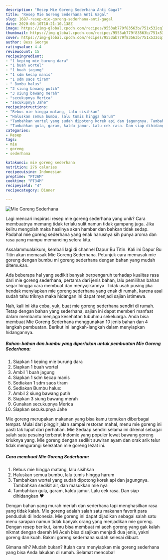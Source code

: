 ```yaml
---
description: "Resep Mie Goreng Sederhana Anti Gagal"
title: "Resep Mie Goreng Sederhana Anti Gagal"
slug: 1687-resep-mie-goreng-sederhana-anti-gagal
date: 2020-06-10T10:21:10.138Z
image: https://img-global.cpcdn.com/recipes/9553ab779f83563b/751x532cq70/mie-goreng-sederhana-foto-resep-utama.jpg
thumbnail: https://img-global.cpcdn.com/recipes/9553ab779f83563b/751x532cq70/mie-goreng-sederhana-foto-resep-utama.jpg
cover: https://img-global.cpcdn.com/recipes/9553ab779f83563b/751x532cq70/mie-goreng-sederhana-foto-resep-utama.jpg
author: Bess George
ratingvalue: 4.4
reviewcount: 15
recipeingredient:
- "1 keping mie burung dara"
- "1 buah wortel"
- "1 buah jagung"
- "1 sdm kecap manis"
- "1 sdm saos tiram"
- " Bumbu halus"
- "2 siung bawang putih"
- "3 siung bawang merah"
- "secukupnya Merica"
- "secukupnya Jahe"
recipeinstructions:
- "Rebus mie hingga matang, lalu sisihkan"
- "Haluskan semua bumbu, lalu tumis hingga harum"
- "Tambahkan wortel yang sudah dipotong korek api dan jagungnya. Tambahkan sedikit air, dan masukkan mie nya"
- "Tambahkan gula, garam, kaldu jamur. Lalu cek rasa. Dan siap dihidangkan ❤"
categories:
- Resep
tags:
- mie
- goreng
- sederhana

katakunci: mie goreng sederhana 
nutrition: 276 calories
recipecuisine: Indonesian
preptime: "PT26M"
cooktime: "PT34M"
recipeyield: "4"
recipecategory: Dinner

---
```



![Mie Goreng Sederhana](https://img-global.cpcdn.com/recipes/9553ab779f83563b/751x532cq70/mie-goreng-sederhana-foto-resep-utama.jpg)

Lagi mencari inspirasi resep mie goreng sederhana yang unik? Cara membuatnya memang tidak terlalu sulit namun tidak gampang juga. Jika keliru mengolah maka hasilnya akan hambar dan bahkan tidak sedap. Padahal mie goreng sederhana yang enak harusnya sih punya aroma dan rasa yang mampu memancing selera kita.

Assalammualaikum, kembali lagi di channel Dapur Bu Titin. Kali ini Dapur Bu Titin akan memasak Mie Goreng Sederhana. Petunjuk cara memasak mie goreng dengan bumbu mi goreng sederhana dengan bahan yang mudah ditemukan.

Ada beberapa hal yang sedikit banyak berpengaruh terhadap kualitas rasa dari mie goreng sederhana, pertama dari jenis bahan, lalu pemilihan bahan segar hingga cara membuat dan menyajikannya. Tidak usah pusing jika hendak menyiapkan mie goreng sederhana yang enak di rumah, karena asal sudah tahu triknya maka hidangan ini dapat menjadi sajian istimewa.


Nah, kali ini kita coba, yuk, buat mie goreng sederhana sendiri di rumah. Tetap dengan bahan yang sederhana, sajian ini dapat memberi manfaat dalam membantu menjaga kesehatan tubuhmu sekeluarga. Anda bisa membuat Mie Goreng Sederhana menggunakan 10 jenis bahan dan 4 langkah pembuatan. Berikut ini langkah-langkah dalam menyiapkan hidangannya.

<!--inarticleads1-->

##### Bahan-bahan dan bumbu yang diperlukan untuk pembuatan Mie Goreng Sederhana:

1. Siapkan 1 keping mie burung dara
1. Siapkan 1 buah wortel
1. Ambil 1 buah jagung
1. Siapkan 1 sdm kecap manis
1. Sediakan 1 sdm saos tiram
1. Sediakan  Bumbu halus:
1. Ambil 2 siung bawang putih
1. Siapkan 3 siung bawang merah
1. Gunakan secukupnya Merica
1. Siapkan secukupnya Jahe


Mie goreng merupakan makanan yang bisa kamu temukan diberbagai tempat. Mulai dari pinggir jalan sampai restoran mahal, menu mie goreng ini pasti tak luput dari perhatian. Mie Sedaap sendiri selama ini dikenal sebagai salah satu pesaing terberat Indomie yang populer lewat bawang goreng kriuknya yang. Mie goreng dengan sedikit suwiran ayam dan orak arik telur tidak mengurangi kelezatan mie goreng lezat ini. 

<!--inarticleads2-->

##### Cara membuat Mie Goreng Sederhana:

1. Rebus mie hingga matang, lalu sisihkan
1. Haluskan semua bumbu, lalu tumis hingga harum
1. Tambahkan wortel yang sudah dipotong korek api dan jagungnya. Tambahkan sedikit air, dan masukkan mie nya
1. Tambahkan gula, garam, kaldu jamur. Lalu cek rasa. Dan siap dihidangkan ❤


Dengan bahan yang murah meriah dan sederhana tapi menghasilkan rasa yang tidak kalah. Mie goreng adalah salah satu makanan favorit para penduduk di Indonesia. Mie goreng ini dapat dijadikan sebagai salah satu menu sarapan namun tidak banyak orang yang menjadikan mie goreng. Dengan resep berikut, kamu bisa membuat mi aceh goreng yang gak kalah nikmat dengan daerah Mi Aceh bisa disajikan menjadi dua jenis, yakni goreng dan kuah. Bakmi goreng sederhana sudah selesai dibuat. 

Gimana nih? Mudah bukan? Itulah cara menyiapkan mie goreng sederhana yang bisa Anda lakukan di rumah. Selamat mencoba!
